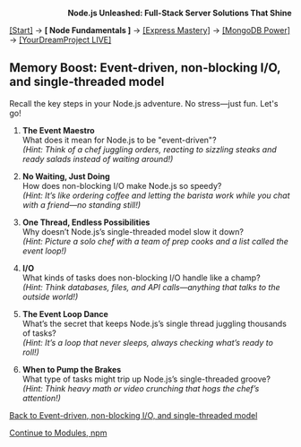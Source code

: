**<p align="right">Node.js Unleashed: Full-Stack Server Solutions That Shine</p>**

[[Start]](../Introduction.md) → **[ Node Fundamentals ]** → [[Express Mastery]](#express) → [[MongoDB Power]](#mongodb) → [[YourDreamProject LIVE]](#project)

## Memory Boost: Event-driven, non-blocking I/O, and single-threaded model

Recall the key steps in your Node.js adventure. No stress—just fun. Let's go!

1. **The Event Maestro**<br />
   What does it mean for Node.js to be "event-driven"?<br />
   *(Hint: Think of a chef juggling orders, reacting to sizzling steaks and ready salads instead of waiting around!)*
   
2. **No Waiting, Just Doing**<br />
   How does non-blocking I/O make Node.js so speedy?<br />
   *(Hint: It’s like ordering coffee and letting the barista work while you chat with a friend—no standing still!)*
   
3. **One Thread, Endless Possibilities**<br />
   Why doesn’t Node.js’s single-threaded model slow it down?<br />
   *(Hint: Picture a solo chef with a team of prep cooks and a list called the event loop!)*
   
4. **I/O**<br />
   What kinds of tasks does non-blocking I/O handle like a champ?<br />
   *(Hint: Think databases, files, and API calls—anything that talks to the outside world!)*
   
5. **The Event Loop Dance**<br />
   What’s the secret that keeps Node.js’s single thread juggling thousands of tasks?<br />
   *(Hint: It’s a loop that never sleeps, always checking what’s ready to roll!)*
   
6. **When to Pump the Brakes**<br />
   What type of tasks might trip up Node.js’s single-threaded groove?<br />
   *(Hint: Think heavy math or video crunching that hogs the chef’s attention!)*
    
[Back to Event-driven, non-blocking I/O, and single-threaded model](1-2.md)

[Continue to Modules, npm](1-3.md)
